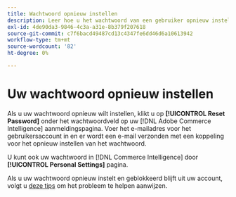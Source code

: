 ```yaml
---
title: Wachtwoord opnieuw instellen
description: Leer hoe u het wachtwoord van een gebruiker opnieuw instelt.
exl-id: 4de90da3-9846-4c3a-a31e-8b379f207618
source-git-commit: c7f6bacd49487cd13c4347fe6dd46d6a10613942
workflow-type: tm+mt
source-wordcount: '82'
ht-degree: 0%

---
```


# Uw wachtwoord opnieuw instellen

Als u uw wachtwoord opnieuw wilt instellen, klikt u op **[!UICONTROL Reset Password]** onder het wachtwoordveld op uw [!DNL Adobe Commerce Intelligence] aanmeldingspagina. Voer het e-mailadres voor het gebruikersaccount in en er wordt een e-mail verzonden met een koppeling voor het opnieuw instellen van het wachtwoord.

U kunt ook uw wachtwoord in [!DNL Commerce Intelligence] door **[!UICONTROL Personal Settings]** pagina.

Als u uw wachtwoord opnieuw instelt en geblokkeerd blijft uit uw account, volgt u [deze tips](https://experienceleague.adobe.com/docs/commerce-knowledge-base/kb/troubleshooting/miscellaneous/troubleshooting-mbi-account-lockout.html) om het probleem te helpen aanwijzen.

